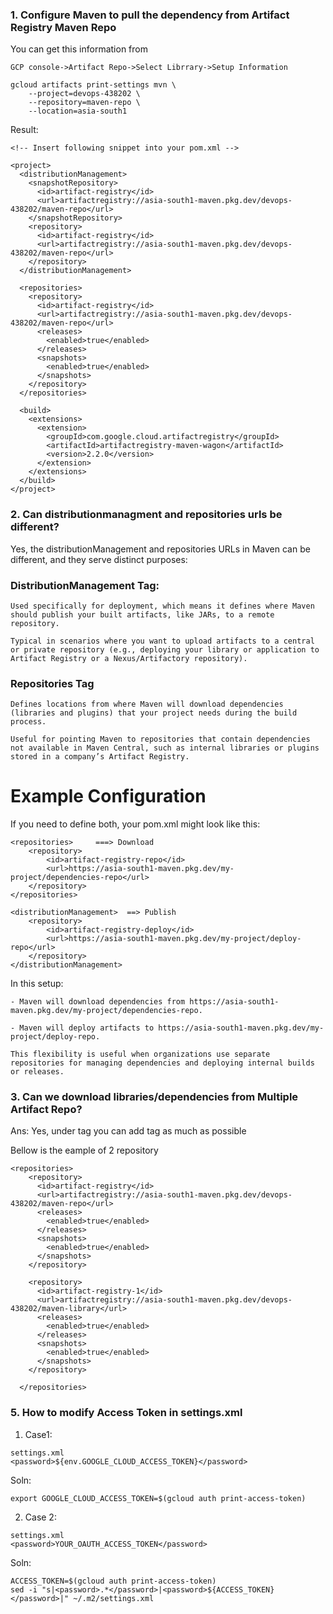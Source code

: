 ### 1. Configure Maven to pull the dependency from Artifact Registry Maven Repo

You can get this information from
```
GCP console->Artifact Repo->Select Librrary->Setup Information
```
```
gcloud artifacts print-settings mvn \
    --project=devops-438202 \
    --repository=maven-repo \
    --location=asia-south1
```
Result:
```
<!-- Insert following snippet into your pom.xml -->

<project>
  <distributionManagement>
    <snapshotRepository>
      <id>artifact-registry</id>
      <url>artifactregistry://asia-south1-maven.pkg.dev/devops-438202/maven-repo</url>
    </snapshotRepository>
    <repository>
      <id>artifact-registry</id>
      <url>artifactregistry://asia-south1-maven.pkg.dev/devops-438202/maven-repo</url>
    </repository>
  </distributionManagement>

  <repositories>
    <repository>
      <id>artifact-registry</id>
      <url>artifactregistry://asia-south1-maven.pkg.dev/devops-438202/maven-repo</url>
      <releases>
        <enabled>true</enabled>
      </releases>
      <snapshots>
        <enabled>true</enabled>
      </snapshots>
    </repository>
  </repositories>

  <build>
    <extensions>
      <extension>
        <groupId>com.google.cloud.artifactregistry</groupId>
        <artifactId>artifactregistry-maven-wagon</artifactId>
        <version>2.2.0</version>
      </extension>
    </extensions>
  </build>
</project>
```
### 2. Can  distributionmanagment and repositories  urls be different?

Yes, the distributionManagement and repositories URLs in Maven can be different, and they serve distinct purposes:

### DistributionManagement Tag:
```
Used specifically for deployment, which means it defines where Maven should publish your built artifacts, like JARs, to a remote repository.

Typical in scenarios where you want to upload artifacts to a central or private repository (e.g., deploying your library or application to Artifact Registry or a Nexus/Artifactory repository).
```

### Repositories Tag
 
```
Defines locations from where Maven will download dependencies (libraries and plugins) that your project needs during the build process.

Useful for pointing Maven to repositories that contain dependencies not available in Maven Central, such as internal libraries or plugins stored in a company’s Artifact Registry.
```
# Example Configuration

If you need to define both, your pom.xml might look like this:

```
<repositories>     ===> Download
    <repository>
        <id>artifact-registry-repo</id>
        <url>https://asia-south1-maven.pkg.dev/my-project/dependencies-repo</url>
    </repository>
</repositories>
```
```
<distributionManagement>  ==> Publish
    <repository>
        <id>artifact-registry-deploy</id>
        <url>https://asia-south1-maven.pkg.dev/my-project/deploy-repo</url>
    </repository>
</distributionManagement>
```
In this setup:

    - Maven will download dependencies from https://asia-south1-maven.pkg.dev/my-project/dependencies-repo.

    - Maven will deploy artifacts to https://asia-south1-maven.pkg.dev/my-project/deploy-repo.

    This flexibility is useful when organizations use separate repositories for managing dependencies and deploying internal builds or releases.


### 3. Can we download libraries/dependencies from Multiple Artifact Repo?

Ans: Yes, under <repositories> tag you can add <repository> tag as much as possible

Bellow is the eample of 2 repository

```
<repositories>
    <repository>
      <id>artifact-registry</id>
      <url>artifactregistry://asia-south1-maven.pkg.dev/devops-438202/maven-repo</url>
      <releases>
        <enabled>true</enabled>
      </releases>
      <snapshots>
        <enabled>true</enabled>
      </snapshots>
    </repository>
    
    <repository>
      <id>artifact-registry-1</id>
      <url>artifactregistry://asia-south1-maven.pkg.dev/devops-438202/maven-library</url>
      <releases>
        <enabled>true</enabled>
      </releases>
      <snapshots>
        <enabled>true</enabled>
      </snapshots>
    </repository>
    
  </repositories>
```


### 5. How to modify Access Token in settings.xml

1) Case1: 
```
settings.xml
<password>${env.GOOGLE_CLOUD_ACCESS_TOKEN}</password>
```

Soln:
```
export GOOGLE_CLOUD_ACCESS_TOKEN=$(gcloud auth print-access-token)
```

2) Case 2:
```
settings.xml
<password>YOUR_OAUTH_ACCESS_TOKEN</password>
```
Soln:
```
ACCESS_TOKEN=$(gcloud auth print-access-token)
sed -i "s|<password>.*</password>|<password>${ACCESS_TOKEN}</password>|" ~/.m2/settings.xml
```
